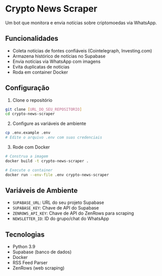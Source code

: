 # Crypto News Scraper

Um bot que monitora e envia notícias sobre criptomoedas via WhatsApp.

## Funcionalidades

- Coleta notícias de fontes confiáveis (Cointelegraph, Investing.com)
- Armazena histórico de notícias no Supabase
- Envia notícias via WhatsApp com imagens
- Evita duplicatas de notícias
- Roda em container Docker

## Configuração

1. Clone o repositório
```bash
git clone [URL_DO_SEU_REPOSITORIO]
cd crypto-news-scraper
```

2. Configure as variáveis de ambiente
```bash
cp .env.example .env
# Edite o arquivo .env com suas credenciais
```

3. Rode com Docker
```bash
# Construa a imagem
docker build -t crypto-news-scraper .

# Execute o container
docker run --env-file .env crypto-news-scraper
```

## Variáveis de Ambiente

- `SUPABASE_URL`: URL do seu projeto Supabase
- `SUPABASE_KEY`: Chave de API do Supabase
- `ZENROWS_API_KEY`: Chave de API do ZenRows para scraping
- `NEWSLETTER_ID`: ID do grupo/chat do WhatsApp

## Tecnologias

- Python 3.9
- Supabase (banco de dados)
- Docker
- RSS Feed Parser
- ZenRows (web scraping)

